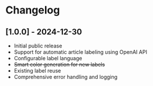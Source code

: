 # Changelog

## [1.0.0] - 2024-12-30
- Initial public release
- Support for automatic article labeling using OpenAI API
- Configurable label language
- ~~Smart color generation for new labels~~
- Existing label reuse
- Comprehensive error handling and logging
